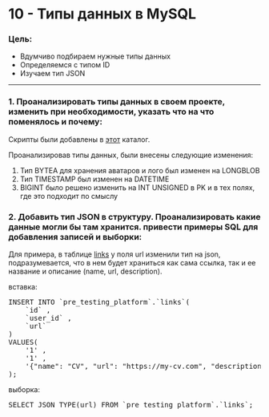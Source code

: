 # 10 - Типы данных в MySQL

### Цель:

- Вдумчиво подбираем нужные типы данных
- Определяемся с типом ID
- Изучаем тип JSON

***

### 1. Проанализировать типы данных в своем проекте, изменить при необходимости, указать что на что поменялось и почему:

Скрипты были добавлены в <a href="task/10/script">этот</a> каталог.

Проанализировав типы данных, были внесены следующие изменения:

1. Тип BYTEA для хранения аватаров и лого был изменен на LONGBLOB
2. Тип TIMESTAMP был изменен на DATETIME
3. BIGINT было решено изменить на INT UNSIGNED в PK и в тех полях, где это подходит по смыслу

### 2. Добавить тип JSON в структуру. Проанализировать какие данные могли бы там хранится. привести примеры SQL для добавления записей и выборки:

Для примера, в таблице <a href="task/10/script/create-table-links.sql">links</a> у поля url изменили тип на json,
подразумевается, что в нем будет храниться как сама ссылка, так и ее название и описание (name, url, description).

вставка:
<pre>
INSERT INTO `pre_testing_platform`.`links`(
	`id` ,
	`user_id` ,
	`url`
)
VALUES(
	'1' ,
	'1' ,
	'{"name": "CV", "url": "https://my-cv.com", "description": "ссылка на моё полноценное резюме"}'
);
</pre>

выборка:
<pre>
SELECT JSON_TYPE(url) FROM `pre_testing_platform`.`links`;
</pre>